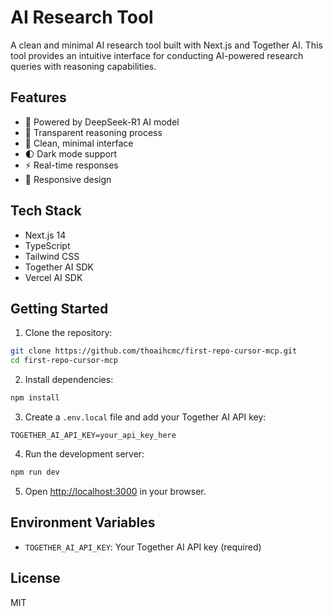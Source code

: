 # AI Research Tool

A clean and minimal AI research tool built with Next.js and Together AI. This tool provides an intuitive interface for conducting AI-powered research queries with reasoning capabilities.

## Features

- 🧠 Powered by DeepSeek-R1 AI model
- 💭 Transparent reasoning process
- 🎨 Clean, minimal interface
- 🌓 Dark mode support
- ⚡ Real-time responses
- 📱 Responsive design

## Tech Stack

- Next.js 14
- TypeScript
- Tailwind CSS
- Together AI SDK
- Vercel AI SDK

## Getting Started

1. Clone the repository:
```bash
git clone https://github.com/thoaihcmc/first-repo-cursor-mcp.git
cd first-repo-cursor-mcp
```

2. Install dependencies:
```bash
npm install
```

3. Create a `.env.local` file and add your Together AI API key:
```
TOGETHER_AI_API_KEY=your_api_key_here
```

4. Run the development server:
```bash
npm run dev
```

5. Open [http://localhost:3000](http://localhost:3000) in your browser.

## Environment Variables

- `TOGETHER_AI_API_KEY`: Your Together AI API key (required)

## License

MIT